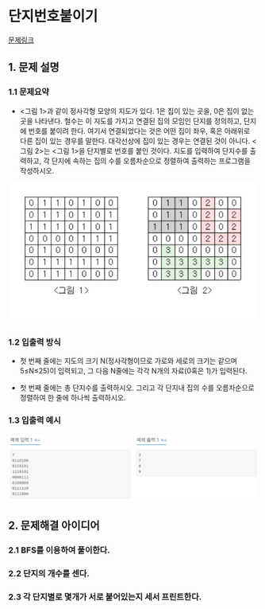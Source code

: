 # 단지번호붙이기
[문제링크](https://www.acmicpc.net/problem/2667)

## 1. 문제 설명

### 1.1 문제요약
- <그림 1>과 같이 정사각형 모양의 지도가 있다. 1은 집이 있는 곳을, 0은 집이 없는 곳을 나타낸다. 철수는 이 지도를 가지고 연결된 집의 모임인 단지를 정의하고, 단지에 번호를 붙이려 한다. 여기서 연결되었다는 것은 어떤 집이 좌우, 혹은 아래위로 다른 집이 있는 경우를 말한다. 대각선상에 집이 있는 경우는 연결된 것이 아니다. <그림 2>는 <그림 1>을 단지별로 번호를 붙인 것이다. 지도를 입력하여 단지수를 출력하고, 각 단지에 속하는 집의 수를 오름차순으로 정렬하여 출력하는 프로그램을 작성하시오.
<img src='단지그림.jpg'>



### 1.2 입출력 방식 
- 첫 번째 줄에는 지도의 크기 N(정사각형이므로 가로와 세로의 크기는 같으며 5≤N≤25)이 입력되고, 그 다음 N줄에는 각각 N개의 자료(0혹은 1)가 입력된다.

- 첫 번째 줄에는 총 단지수를 출력하시오. 그리고 각 단지내 집의 수를 오름차순으로 정렬하여 한 줄에 하나씩 출력하시오.

### 1.3 입출력 예시
<img src='입출력예시.jpg'>

## 2. 문제해결 아이디어

### 2.1 BFS를 이용하여 풀이한다.

### 2.2 단지의 개수를 센다.
 
### 2.3 각 단지별로 몇개가 서로 붙어있는지 세서 프린트한다.
